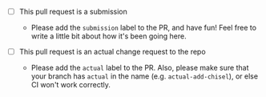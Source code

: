 - [ ] This pull request is a submission
    - Please add the `submission` label to the PR, and have fun!
      Feel free to write a little bit about how it's been going here.

- [ ] This pull request is an actual change request to the repo
    - Please add the `actual` label to the PR. Also, please make sure that
      your branch has `actual` in the name (e.g. `actual-add-chisel`), or else CI won't work
      correctly.
